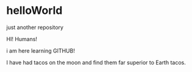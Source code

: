 # helloWorld
just another repository


HI! Humans!

i am here learning GITHUB!

I have had tacos on the moon and find them far superior to Earth tacos.
